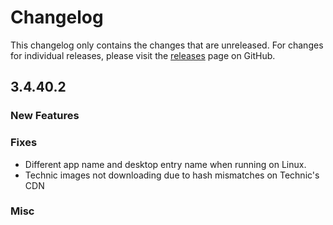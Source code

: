 # Changelog

This changelog only contains the changes that are unreleased. For changes for individual releases, please visit the
[releases](https://github.com/ATLauncher/ATLauncher/releases) page on GitHub.

## 3.4.40.2

### New Features

### Fixes

- Different app name and desktop entry name when running on Linux.
- Technic images not downloading due to hash mismatches on Technic's CDN

### Misc
